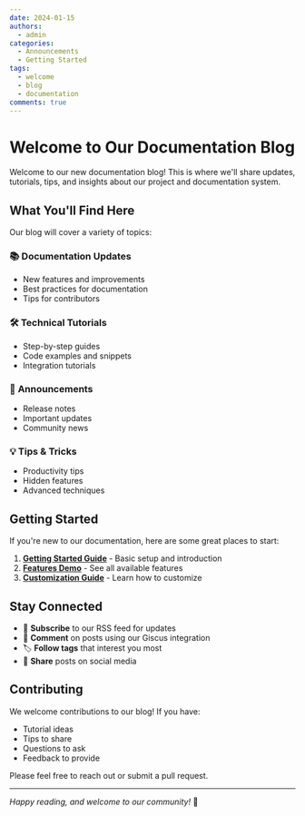 ```yaml
---
date: 2024-01-15
authors:
  - admin
categories:
  - Announcements
  - Getting Started
tags:
  - welcome
  - blog
  - documentation
comments: true
---
```


# Welcome to Our Documentation Blog

Welcome to our new documentation blog! This is where we'll share updates, tutorials, tips, and insights about our project and documentation system.

<!-- more -->

## What You'll Find Here

Our blog will cover a variety of topics:

### 📚 **Documentation Updates**
- New features and improvements
- Best practices for documentation
- Tips for contributors

### 🛠️ **Technical Tutorials**
- Step-by-step guides
- Code examples and snippets
- Integration tutorials

### 📢 **Announcements**
- Release notes
- Important updates
- Community news

### 💡 **Tips & Tricks**
- Productivity tips
- Hidden features
- Advanced techniques

## Getting Started

If you're new to our documentation, here are some great places to start:

1. **[Getting Started Guide](../../getting-started.md)** - Basic setup and introduction
2. **[Features Demo](../../features-demo.md)** - See all available features
3. **[Customization Guide](../../customization-guide.md)** - Learn how to customize

## Stay Connected

- 🔔 **Subscribe** to our RSS feed for updates
- 💬 **Comment** on posts using our Giscus integration
- 🏷️ **Follow tags** that interest you most
- 📱 **Share** posts on social media

## Contributing

We welcome contributions to our blog! If you have:

- Tutorial ideas
- Tips to share
- Questions to ask
- Feedback to provide

Please feel free to reach out or submit a pull request.

---

*Happy reading, and welcome to our community!* 🎉